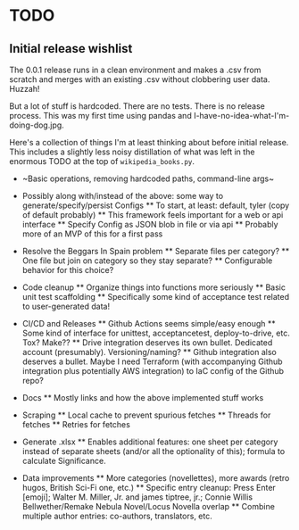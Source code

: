# TODO

## Initial release wishlist

The 0.0.1 release runs in a clean environment and makes a .csv from scratch and merges with an existing .csv without clobbering user data. Huzzah!

But a lot of stuff is hardcoded. There are no tests. There is no release process. This was my first time using pandas and I-have-no-idea-what-I'm-doing-dog.jpg.

Here's a collection of things I'm at least thinking about before initial release. This includes a slightly less noisy distillation of what was left in the enormous TODO at the top of `wikipedia_books.py`.

* ~Basic operations, removing hardcoded paths, command-line args~
* Possibly along with/instead of the above: some way to generate/specify/persist Configs
** To start, at least: default, tyler (copy of default probably)
** This framework feels important for a web or api interface
** Specify Config as JSON blob in file or via api
** Probably more of an MVP of this for a first pass

* Resolve the Beggars In Spain problem
** Separate files per category?
** One file but join on category so they stay separate?
** Configurable behavior for this choice?

* Code cleanup
** Organize things into functions more seriously
** Basic unit test scaffolding
** Specifically some kind of acceptance test related to user-generated data!

* CI/CD and Releases
** Github Actions seems simple/easy enough
** Some kind of interface for unittest, acceptancetest, deploy-to-drive, etc. Tox? Make??
** Drive integration deserves its own bullet. Dedicated account (presumably). Versioning/naming?
** Github integration also deserves a bullet. Maybe I need Terraform (with accompanying Github integration plus potentially AWS integration) to IaC config of the Github repo?

* Docs
** Mostly links and how the above implemented stuff works

* Scraping
** Local cache to prevent spurious fetches
** Threads for fetches
** Retries for fetches

* Generate .xlsx
** Enables additional features: one sheet per category instead of separate sheets (and/or all the optionality of this); formula to calculate Significance.

* Data improvements
** More categories (novellettes), more awards (retro hugos, British Sci-Fi one, etc.)
** Specific entry cleanup: Press Enter [emoji]; Walter M. Miller, Jr. and james tiptree, jr.; Connie Willis Bellwether/Remake Nebula Novel/Locus Novella overlap
** Combine multiple author entries: co-authors, translators, etc.
